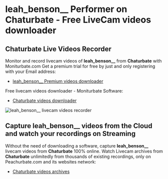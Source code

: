 # leah_benson__ Performer on Chaturbate - Free LiveCam videos downloader

## Chaturbate Live Videos Recorder

Monitor and record livecam videos of **leah_benson__** from **Chaturbate** with Moniturbate.com
Get a premium trial for free by just and only registering with your Email address:
* [leah_benson__ Premium videos downloader](https://moniturbate.com/request-demo-licence-key.html)

Free livecam videos downloader - Moniturbate Software:
* [Chaturbate videos downloader](https://moniturbate.com/moniturbate-download-software.html)

![leah_benson__ livecam videos recorder](https://peachurnet.com/templates/moniturbate-software.png)


## Capture leah_benson__ videos from the Cloud and watch your recordings on Streaming

Without the need of downloading a software, capture **leah_benson__** livecam videos from **Chaturbate** 100% online.
Watch Livecam archives from **Chaturbate** unlimitedly from thousands of existing recordings, only on Peachurbate.com and its websites network:
* [Chaturbate videos archives](https://peachurnet.com/)